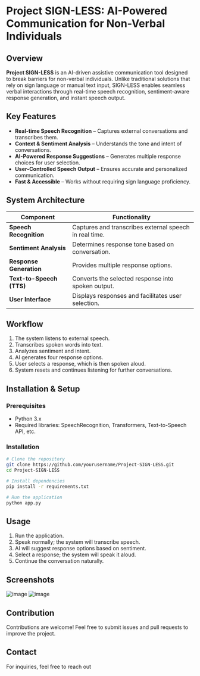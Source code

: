 # Project SIGN-LESS: AI-Powered Communication for Non-Verbal Individuals

## Overview
**Project SIGN-LESS** is an AI-driven assistive communication tool designed to break barriers for non-verbal individuals. Unlike traditional solutions that rely on sign language or manual text input, SIGN-LESS enables seamless verbal interactions through real-time speech recognition, sentiment-aware response generation, and instant speech output.

## Key Features
- **Real-time Speech Recognition** – Captures external conversations and transcribes them.
- **Context & Sentiment Analysis** – Understands the tone and intent of conversations.
- **AI-Powered Response Suggestions** – Generates multiple response choices for user selection.
- **User-Controlled Speech Output** – Ensures accurate and personalized communication.
- **Fast & Accessible** – Works without requiring sign language proficiency.

## System Architecture
| Component               | Functionality                                           |
|-------------------------|---------------------------------------------------------|
| **Speech Recognition** | Captures and transcribes external speech in real time. |
| **Sentiment Analysis**  | Determines response tone based on conversation.        |
| **Response Generation**| Provides multiple response options.                     |
| **Text-to-Speech (TTS)** | Converts the selected response into spoken output.   |
| **User Interface**      | Displays responses and facilitates user selection.      |

## Workflow
1. The system listens to external speech.
2. Transcribes spoken words into text.
3. Analyzes sentiment and intent.
4. AI generates four response options.
5. User selects a response, which is then spoken aloud.
6. System resets and continues listening for further conversations.

## Installation & Setup
### Prerequisites
- Python 3.x
- Required libraries: SpeechRecognition, Transformers, Text-to-Speech API, etc.

### Installation
```bash
# Clone the repository
git clone https://github.com/yourusername/Project-SIGN-LESS.git
cd Project-SIGN-LESS

# Install dependencies
pip install -r requirements.txt

# Run the application
python app.py
```

## Usage
1. Run the application.
2. Speak normally; the system will transcribe speech.
3. AI will suggest response options based on sentiment.
4. Select a response; the system will speak it aloud.
5. Continue the conversation naturally.

## Screenshots
![image](https://github.com/user-attachments/assets/34354121-15f1-4cb1-a40b-aae97f65f589)
![image](https://github.com/user-attachments/assets/8585fbc8-4466-4304-b86b-12818323a2a6)





## Contribution
Contributions are welcome! Feel free to submit issues and pull requests to improve the project.

## Contact
For inquiries, feel free to reach out
